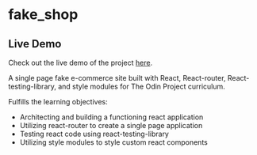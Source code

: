 fake_shop
=========

## Live Demo

Check out the live demo of the project [here](https://fake-shop-lemon.vercel.app/).

A single page fake e-commerce site built with React, React-router, React-testing-library, and style modules for The Odin Project curriculum.

Fulfills the learning objectives:
* Architecting and building a functioning react application
* Utilizing react-router to create a single page application
* Testing react code using react-testing-library
* Utilizing style modules to style custom react components
